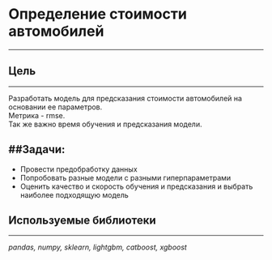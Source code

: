 # Определение стоимости автомобилей
---

## Цель
---
Разработать модель для предсказания стоимости автомобилей на основании ее параметров.  
Метрика - rmse.  
Так же важно время обучения и предсказания модели.

##Задачи:
---
- Провести предобработку данных
- Попробовать разные модели с разными гиперпараметрами
- Оценить качество и скорость обучения и предсказания и выбрать наиболее подходящую модель

## Используемые библиотеки
---
*pandas, numpy, sklearn, lightgbm, catboost, xgboost*